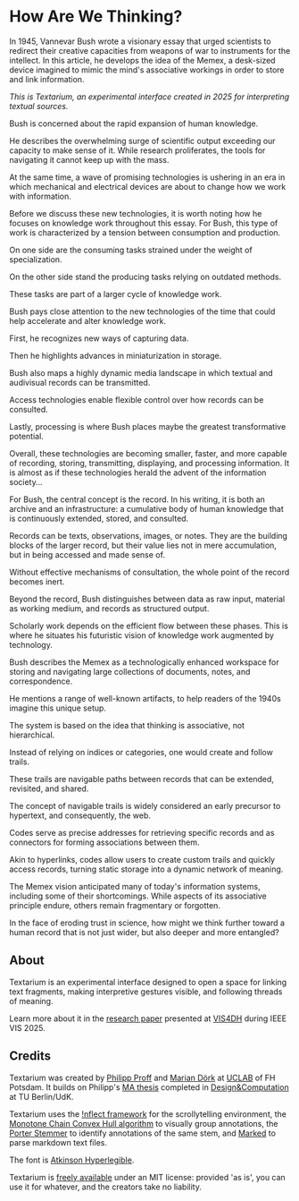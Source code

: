 # How Are We Thinking?

[](txt/#bush&annotations=A($to_read_the_text(681,507,255,255,255),$you_can_scroll_left(638,476,255,255,255));A($to_read_an_interpretation(805,723,255,255,255),$scroll_on_the_right(855,690,255,255,255)))
In 1945, Vannevar Bush wrote a visionary essay that urged scientists to redirect their creative capacities from weapons of war to instruments for the intellect. In this article, he develops the idea of the Memex, a desk-sized device imagined to mimic the mind's associative workings in order to store and link information.

*This is Textarium, an experimental interface created in 2025 for interpreting textual sources.*


[](txt/#bush&annotations=!2_mountain_of_research(795,516,255,252,65))
Bush is concerned about the rapid expansion of human knowledge.


[](txt/#bush&annotations=difficulty(747,681,141,134,0);!0_mass(753,518,141,134,0);maze(684,883,141,134,0);catastrophe(721,331,141,134,0);mountain_of_research(715,82,255,252,65))
He describes the overwhelming surge of scientific output exceeding our capacity to make sense of it. While research proliferates, the tools for navigating it cannot keep up with the mass.


[](txt/#bush&annotations=difficulty(587,388,141,134,0);!0_mass(587,323,141,134,0);maze(565,449,141,134,0);catastrophe(606,262,141,134,0);mountain_of_research(635,73,255,251,0);signs_of_a_change(727,597,0,253,255);powerful_instrumentalities(753,743,0,253,255))
At the same time, a wave of promising technologies is ushering in an era in which mechanical and electrical devices are about to change how we work with information.


[](txt/#bush&annotations=$KNOWLEDGE_WORK(753,577,255,255,255);signs_of_a_change(683,111,0,253,255);!0_powerful_instrumentalities(754,192,0,253,255))
Before we discuss these new technologies, it is worth noting how he focuses on knowledge work throughout this essay. For Bush, this type of work is characterized by a tension between consumption and production.


[](txt/#bush&annotations=reviewing(659,480,0,200,0);grasping(653,564,0,200,0);!0_reading(656,648,0,200,0);$consuming_knowledge(657,393,255,255,255);$KEY_TASKS_OF(867,547,255,255,255);$KNOWLEDGE_WORK(865,610,255,255,255))
On one side are the consuming tasks strained under the weight of specialization.


[](txt/#bush&annotations=transmitting(858,521,0,200,0);publication(852,691,0,200,0);!0_writing(852,611,0,200,0);$producing_knowledge(856,449,255,255,255);$KEY_TASKS_OF(649,542,255,255,255);$KNOWLEDGE_WORK(643,616,255,255,255))
On the other side stand the producing tasks relying on outdated methods.


[](txt/#bush&annotations=writing(933,514,0,200,0);transmitting(913,440,0,200,0);!0_publication(930,596,0,200,0);reviewing(599,497,0,200,0);grasping(573,585,0,200,0);reading(585,670,0,200,0);$KEY_TASKS_OF(760,548,255,255,255);$KNOWLEDGE_WORK(762,646,255,255,255);typesetting(907,678,0,200,0);printing(864,753,0,200,0);distribution(782,818,0,200,0);correction(644,426,0,200,0);comment(842,379,0,200,0);interpreting(624,732,0,200,0);remember(725,375,0,200,0);talking(688,794,0,200,0))
These tasks are part of a larger cycle of knowledge work.



[](txt/#bush&annotations=signs_of_a_change(565,496,0,253,255);!1_powerful_instrumentalities(593,546,0,253,255);$EMERGING_TECHNOLOGIES(822,522,255,255,255))
Bush pays close attention to the new technologies of the time that could help accelerate and alter knowledge work.


<!-- capture -->
[](txt/#bush&annotations=A(photocell(701,459,0,253,255),camera(658,655,0,253,255),photography(665,562,0,253,255),!0_typewriter(692,729,0,253,255),$capturing_data(792,592,255,255,255));$EMERGING_TECHNOLOGIES(735,303,255,255,255))
First, he recognizes new ways of capturing data.


<!-- store -->
[](txt/#bush&annotations=A(!0_typewriter(689,325,0,253,255),photocell(685,218,0,253,255),camera(661,290,0,253,255),$capturing_data(778,273,255,255,255),photography(669,255,0,253,255));A(wax_disks(725,567,0,253,255),magnetic_wires(699,623,0,253,255),microfilm(663,737,0,253,255),film(628,682,0,253,255),microphotography(735,797,0,253,255),$storage_technologies(793,691,255,255,255));$EMERGING_TECHNOLOGIES(732,141,255,255,255))
Then he highlights advances in miniaturization in storage.


<!-- transmit -->
[](txt/#bush&annotations=A(typewriter(624,275,0,253,255),photocell(625,173,0,253,255),camera(595,244,0,253,255),$capturing_data(707,228,255,255,255),photography(600,208,0,253,255));A(wax_disks(858,285,0,253,255),$storage_technologies(855,353,255,255,255),magnetic_wires(818,321,0,253,255),microfilm(786,387,0,253,255),microphotography(852,432,0,253,255),!0_film(740,351,0,253,255));A(facsimile(600,664,0,253,255),telephone(660,588,0,253,255),automatic_telephone_exchange(659,731,0,253,255),radio(666,806,0,253,255),television(729,852,0,253,255),$means_of_transmission(771,657,255,255,255));$EMERGING_TECHNOLOGIES(720,91,255,255,255))
Bush also maps a highly dynamic media landscape in which textual and audivisual records can be transmitted.


<!-- access -->
[](txt/#bush&annotations=A(typewriter(602,227,0,253,255),photocell(600,106,0,253,255),camera(571,189,0,253,255),$capturing_data(668,179,255,255,255),photography(562,149,0,253,255));A(wax_disks(869,196,0,253,255),$storage_technologies(886,266,255,255,255),magnetic_wires(840,232,0,253,255),microfilm(807,304,0,253,255),film(774,259,0,253,255),microphotography(868,332,0,253,255));A(!0_telephone(671,368,0,253,255),radio(603,435,0,253,255),television(679,437,0,253,255),automatic_telephone_exchange(645,403,0,253,255),facsimile(574,369,0,253,255),$means_of_transmission(633,332,255,255,255));A(cathode_ray_tubes(727,616,0,253,255),translucent_screens(744,832,0,253,255),keyboard(665,757,0,253,255),projection(684,691,0,253,255),$access(820,717,255,255,255));$EMERGING_TECHNOLOGIES(746,61,255,255,255))
Access technologies enable flexible control over how records can be consulted.


<!-- process -->
[](txt/#bush&annotations=A(typewriter(602,227,0,253,255),!6_photocell(600,106,0,253,255),camera(571,189,0,253,255),$capturing_data(668,179,255,255,255),photography(562,149,0,253,255));A(wax_disks(868,160,0,253,255),$storage_technologies(885,230,255,255,255),magnetic_wires(839,196,0,253,255),microfilm(806,269,0,253,255),film(773,224,0,253,255),microphotography(870,313,0,253,255));A(telephone(666,378,0,253,255),radio(592,448,0,253,255),television(671,452,0,253,255),automatic_telephone_exchange(629,413,0,253,255),facsimile(578,378,0,253,255),$means_of_transmission(624,346,255,255,255));A(cathode_ray_tubes(778,529,0,253,255),keyboard(704,611,0,253,255),projection(720,568,0,253,255),$access(812,569,255,255,255),translucent_screens(830,615,0,253,255));A(thermionic_tubes(688,731,0,253,255),relay_combinations(641,820,0,253,255),machine(720,897,0,253,255),$processing_systems(810,812,255,255,255));$EMERGING_TECHNOLOGIES(746,61,255,255,255))
Lastly, processing is where Bush places maybe the greatest transformative potential.


[](txt/#bush&annotations=A(typewriter(702,245,0,253,255),photocell(700,124,0,253,255),camera(671,207,0,253,255),$capturing_data(768,197,255,255,255),photography(662,167,0,253,255));A(wax_disks(728,319,0,253,255),$storage_technologies(745,389,255,255,255),magnetic_wires(699,355,0,253,255),microfilm(663,424,0,253,255),film(633,383,0,253,255),microphotography(729,460,0,253,255));A(telephone(731,563,0,253,255),radio(657,633,0,253,255),television(736,637,0,253,255),automatic_telephone_exchange(694,598,0,253,255),facsimile(643,563,0,253,255),$means_of_transmission(689,531,255,255,255));A(cathode_ray_tubes(722,698,0,253,255),keyboard(648,780,0,253,255),!4_projection(664,737,0,253,255),$access(756,751,255,255,255),translucent_screens(770,793,0,253,255));A(thermionic_tubes(688,872,0,253,255),relay_combinations(652,903,0,253,255),machine(699,936,0,253,255),$processing_systems(809,907,255,255,255));$EMERGING_TECHNOLOGIES(716,70,255,255,255))
Overall, these technologies are becoming smaller, faster, and more capable of recording, storing, transmitting, displaying, and processing information. It is almost as if these technologies herald the advent of the information society…


For Bush, the central concept is the record. In his writing, it is both an archive and an infrastructure: a cumulative body of human knowledge that is continuously extended, stored, and consulted. 
[](txt/#bush&annotations=!2_record(750,485,0,109,143))


Records can be texts, observations, images, or notes. They are the building blocks of the larger record, but their value lies not in mere accumulation, but in being accessed and made sense of. 
[](txt/#bush&annotations=!7_record(750,554,0,109,143))

Without effective mechanisms of consultation, the whole point of the record becomes inert.


Beyond the record, Bush distinguishes between data as raw input, material as working medium, and records as structured output. 
[](txt/#bush&annotations=!16_record(739,416,0,109,143);data(686,649,0,109,143);material(792,548,0,109,143))

Scholarly work depends on the efficient flow between these phases. This is where he situates his futuristic vision of knowledge work augmented by technology.


[](txt/#bush&annotations=!1_MEMEX(750,520,255,64,255))
Bush describes the Memex as a technologically enhanced workspace for storing and navigating large collections of documents, notes, and correspondence.


[](txt/#bush&annotations=A(book(656,740,145,145,145),page(647,697,145,145,145),desk(666,620,145,145,145),levers(651,655,145,145,145),library(676,783,145,145,145),shelf(702,817,145,145,145),$legacy_hardware(758,709,255,255,255));!1_MEMEX(720,428,255,64,255))
He mentions a range of well-known artifacts, to help readers of the 1940s imagine this unique setup.


The system is based on the idea that thinking is associative, not hierarchical. 
[](txt/#bush&annotations=A(path(703,400,148,33,146),!2_association(703,450,148,33,146),trails(703,500,148,33,146));MEMEX(707,614,255,64,255))

Instead of relying on indices or categories, one would create and follow trails.


These trails are navigable paths between records that can be extended, revisited, and shared.
[](txt/#bush&annotations=A(path(714,376,148,33,146),association(688,418,148,33,146),$the_web_avant_la_link(795,464,255,255,255),!15_trails(659,465,148,33,146),linking(733,547,148,33,146),joining(682,508,148,33,146));MEMEX(750,690,255,64,255))

The concept of navigable trails is widely considered an early precursor to hypertext, and consequently, the web.


[](txt/#bush&annotations=A(path(818,391,148,33,146),association(856,440,148,33,146),$the_web_avant_la_link(765,489,255,255,255),trails(890,492,148,33,146),linking(806,584,148,33,146),joining(859,535,148,33,146));MEMEX(694,722,255,64,255);!9_code(585,498,148,33,146))
Codes serve as precise addresses for retrieving specific records and as connectors for forming associations between them.

Akin to hyperlinks, codes allow users to create custom trails and quickly access records, turning static storage into a dynamic network of meaning.


The Memex vision anticipated many of today's information systems, including some of their shortcomings. While aspects of its associative principle endure, others remain fragmentary or forgotten.
[](txt/#bush&annotations=A(path(694,905,148,33,146),association(574,905,148,33,146),$the_web_avant_la_link(629,868,255,255,255),trails(647,910,148,33,146),linking(707,949,148,33,146),joining(642,951,148,33,146),code(584,948,148,33,146));A(book(899,940,145,145,145),page(934,936,145,145,145),desk(864,909,145,145,145),levers(932,900,145,145,145),library(852,945,145,145,145),shelf(800,944,145,145,145),$legacy_hardware(850,876,255,255,255));A(typewriter(577,465,0,253,255),photocell(572,429,0,253,255),camera(630,436,0,253,255),$capturing_data(632,491,255,255,255),photography(655,464,0,253,255));A(wax_disks(808,435,0,253,255),$storage_technologies(855,500,255,255,255),magnetic_wires(896,430,0,253,255),microfilm(800,472,0,253,255),film(849,460,0,253,255),microphotography(928,467,0,253,255));A(telephone(906,648,0,253,255),radio(833,618,0,253,255),television(952,613,0,253,255),$means_of_transmission(890,580,255,255,255),automatic_telephone_exchange(906,647,0,253,255),facsimile(886,612,0,253,255));A(thermionic_tubes(582,614,0,253,255),$processing_systems(582,583,255,255,255),relay_combinations(582,650,0,253,255),machine(584,692,0,253,255));A(projection(725,650,0,253,255),$access(728,591,255,255,255),cathode_ray_tubes(723,629,0,253,255),translucent_screens(729,674,0,253,255));A(data(781,780,0,109,143),record(839,786,0,109,143),material(912,781,0,109,143),$CORE_CONCEPTS(690,776,255,255,255));A(remember(665,195,0,200,0),correction(608,208,0,200,0),comment(743,188,0,200,0),transmitting(822,190,0,200,0),writing(875,212,0,200,0),publication(906,243,0,200,0),typesetting(895,265,0,200,0),printing(867,301,0,200,0),distribution(824,326,0,200,0),talking(761,343,0,200,0),interpreting(705,330,0,200,0),reading(639,307,0,200,0),grasping(606,273,0,200,0),$KNOWLEDGE_WORK(749,271,255,255,255),$KEY_TASKS_OF(747,240,255,255,255),reviewing(581,237,0,200,0));!6_MEMEX(751,847,255,64,255);$EMERGING_TECHNOLOGIES(715,540,255,255,255);difficulty(658,113,141,134,0);mass(746,116,141,134,0);maze(592,88,141,134,0);catastrophe(839,93,141,134,0);mountain_of_research(723,58,255,252,65))


[](txt/#bush&annotations=A(numerous_items(668,370,255,251,0),millions_of_fine_thoughts(661,313,255,251,0),numerous_trails(742,415,255,251,0),$abundance(651,223,255,255,255),mountain_of_research(752,262,255,251,0));A(!3_mesh_of_associative_trails(782,792,0,199,252),intricate_web_of_trails(776,629,0,199,252),side_trail(710,683,0,199,252),side_excursions(769,730,0,199,252),$entanglement(771,573,255,255,255)))
In the face of eroding trust in science, how might we think further toward a human record that is not just wider, but also deeper and more entangled?


## About

[](txt/#bush&annotations=mountain_of_research(726,226,255,252,65);!0_scaffolding(730,759,255,251,0);skip_trail(726,521,255,251,0))
Textarium is an experimental interface designed to open a space for linking text fragments, making interpretive gestures visible, and following threads of meaning.

Learn more about it in the <a href="https://arxiv.org/abs/2509.13191">research paper</a> presented at <a href="https://vis4dh.dbvis.de">VIS4DH</a> during IEEE VIS 2025.


## Credits

[](txt/#bush&annotations=master(638,390,0,0,0);powerful_instrumentalities(706,627,0,0,0);!0_scientific_research(722,522,0,0,0))Textarium was created by <a href="https://philippproff.eu">Philipp Proff</a> and <a href="https://mariandoerk.de">Marian Dörk</a> at <a href="https://uclab.fh-potsdam.de">UCLAB</a> of FH Potsdam. It builds on Philipp's <a href="https://philippproff.eu/media/me/Masterarbeit.pdf">MA thesis</a> completed in <a href="https://www.newpractice.net/study">Design&Computation</a> at TU Berlin/UdK.

Textarium uses the <a href="https://uclab.fh-potsdam.de/inflect/">!nflect framework</a> for the scrollytelling environment, the <a href="https://github.com/image-js/monotone-chain-convex-hull">Monotone Chain Convex Hull algorithm</a> to visually group annotations, the <a href="https://tartarus.org/martin/PorterStemmer/">Porter Stemmer</a> to identify annotations of the same stem, and <a href="https://marked.js.org">Marked</a> to parse markdown text files.

The font is <a href="https://www.brailleinstitute.org/freefont/">Atkinson Hyperlegible</a>.

Textarium is <a href="https://github.com/elproffesore/textarium">freely available</a> under an MIT license: provided 'as is', you can use it for whatever, and the creators take no liability.